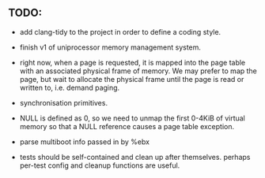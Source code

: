TODO:
-----

- add clang-tidy to the project in order to define a coding style.

- finish v1 of uniprocessor memory management system.

- right now, when a page is requested, it is mapped into the
  page table with an associated physical frame of memory.
  We may prefer to map the page, but wait to allocate the
  physical frame until the page is read or written to,
  i.e. demand paging.

- synchronisation primitives.

- NULL is defined as 0, so we need to unmap the first
  0-4KiB of virtual memory so that a NULL reference 
  causes a page table exception.

- parse multiboot info passed in by %ebx

- tests should be self-contained and clean up after themselves.
  perhaps per-test config and cleanup functions are useful.